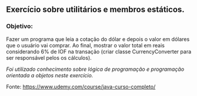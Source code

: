 ## Exercício sobre utilitários e membros estáticos.

### Objetivo:
Fazer um programa que leia a cotação do dólar e depois o valor em dólares que o usuário vai comprar. Ao final, mostrar o valor total em reais considerando 6% de IOF na transação (criar classe CurrencyConverter para ser responsável pelos os cálculos).

*Foi utilizado conhecimento sobre lógica de programação e programação orientada a objetos neste exercício.*

Fonte: https://www.udemy.com/course/java-curso-completo/
 
 


  
  

